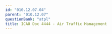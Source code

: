 ```yaml
---
id: "010.12.07.04"
parent: "010.12.07"
questionBank: "atpl"
title: ICAO Doc 4444 - Air Traffic Management
---
```

